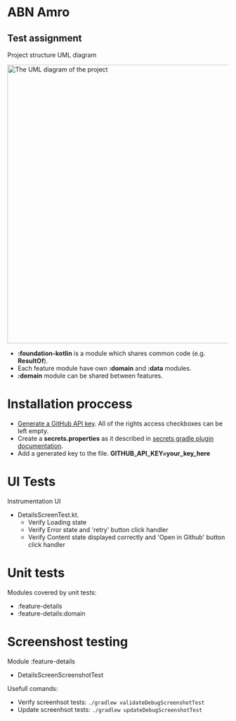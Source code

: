 # ABN Amro

## Test assignment
Project structure UML diagram 

<img width="635" alt="The UML diagram of the project" src="https://github.com/user-attachments/assets/3aa898f3-8c0a-47ae-9e24-40c1b0529bf0" />

- **:foundation-kotlin** is a module which shares common code (e.g. **ResultOf**).
- Each feature module have own **:domain** and **:data** modules.
- **:domain** module can be shared between features. 

# Installation proccess
- [Generate a GitHub API key](https://github.com/settings/tokens). All of the rights access checkboxes can be left empty.
- Create a **secrets.properties** as it described in [secrets gradle plugin documentation](https://developers.google.com/maps/documentation/places/android-sdk/secrets-gradle-plugin?hl=ru).
- Add a generated key to the file. **GITHUB_API_KEY=your_key_here**
  
# UI Tests
Instrumentation UI 
- DetailsScreenTest.kt. 
  - Verify Loading state
  - Verify Error state and 'retry' button click handler
  - Verify Content state displayed correctly and 'Open in Github' button click handler

# Unit tests
Modules covered by unit tests:
- :feature-details
- :feature-details:domain

# Screenshost testing
Module :feature-details
- DetailsScreenScreenshotTest

  
Usefull comands:
- Verify screenhsot tests: `./gradlew validateDebugScreenshotTest`
- Update screenhsot tests: `./gradlew updateDebugScreenshotTest`
  
